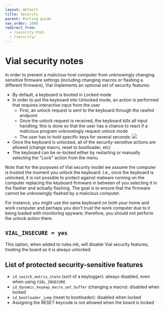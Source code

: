 ```yaml
---
layout: default
title: Security
parent: Porting guide
nav_order: 1000
redirect_from:
  - /security.html
  - /security/
---
```


# Vial security notes

In order to prevent a malicious host computer from unknowingly changing sensitive firmware settings (including changing macros or flashing a different firmware), Vial implements an optional set of security features:

* By default, a keyboard is booted in Locked mode
* In order to put the keyboard into Unlocked mode, an action is performed that requires interactive input from the user
  * First, an unlock request is sent to the keyboard through the rawhid endpoint
  * Once the unlock request is received, the keyboard kills all input handling; this is done so that the user has a chance to react if a malicious program unknowingly request unlock mode
  * The user has to hold specific keys for several seconds:
![](../img/security-user-prompt.png)
* Once the keyboard is unlocked, all of the security-sensitive actions are allowed (change macro, reset to bootloader, etc)
* The keyboard can be re-locked either by restarting or manually selecting the "Lock" action from the menu

Note that for the purposes of Vial security model we assume the computer is trusted the moment you unlock the keyboard. I.e., once the keyboard is unlocked, it is not possible to protect against malware running on the computer replacing the keyboard firmware in between of you selecting it in the flasher and actually flashing. The goal is to ensure that the firmware cannot be *unknowingly* flashed by a malicious computer.

For instance, you might use the same keyboard on both your home and work computer and perhaps you don't trust the work computer due to it being loaded with monitoring spyware; therefore, you should not perform the unlock action there.

## `VIAL_INSECURE = yes`

This option, when added to rules.mk, will disable Vial security features, treating the board as it is always unlocked.

## List of protected security-sensitive features

* `id_switch_matrix_state` (sort of a keylogger): always disabled, even when using `VIAL_INSECURE`
* `id_dynamic_keymap_macro_set_buffer` (changing a macro): disabled when locked
* `id_bootloader_jump` (reset to bootloader): disabled when locked
* Assigning the RESET keycode is not allowed when the board is locked
